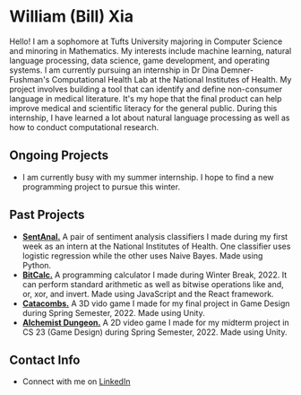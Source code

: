 # William (Bill) Xia
Hello! I am a sophomore at Tufts University majoring in Computer Science and minoring in Mathematics. My interests include machine learning, natural language processing, data science, game development, and operating systems. I am currently pursuing an internship in Dr Dina Demner-Fushman's Computational Health Lab at the National Institutes of Health. My project involves building a tool that can identify and define non-consumer language in medical literature. It's my hope that the final product can help improve medical and scientific literacy for the general public. During this internship, I have learned a lot about natural language processing as well as how to conduct computational research. 


## Ongoing Projects
- I am currently busy with my summer internship. I hope to find a new programming project to pursue this winter. 

## Past Projects
- [**SentAnal.**](https://github.com/onionLad/SentimentAnalyzer) A pair of sentiment analysis classifiers I made during my first week as an intern at the National Institutes of Health. One classifier uses logistic regression while the other uses Naive Bayes. Made using Python.
- [**BitCalc.**](https://github.com/onionLad/BitCalc) A programming calculator I made during Winter Break, 2022. It can perform standard arithmetic as well as bitwise operations like and, or, xor, and invert. Made using JavaScript and the React framework.
- [**Catacombs.**](https://team-catacombs.itch.io/catacombs) A 3D vido game I made for my final project in Game Design during Spring Semester, 2022. Made using Unity.
- [**Alchemist Dungeon.**](https://alko08.itch.io/alchemists-dungeon) A 2D video game I made for my midterm project in CS 23 (Game Design) during Spring Semester, 2022. Made using Unity.

## Contact Info
- Connect with me on <a href="https://www.linkedin.com/in/william-xia-ab40b2218/">LinkedIn</a>
